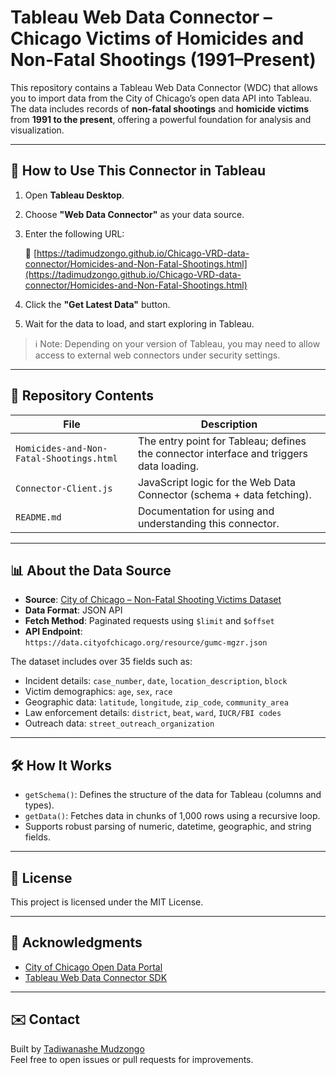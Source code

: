 # Tableau Web Data Connector – Chicago Victims of Homicides and Non-Fatal Shootings (1991–Present)

This repository contains a Tableau Web Data Connector (WDC) that allows you to import data from the City of Chicago’s open data API into Tableau. The data includes records of **non-fatal shootings** and **homicide victims** from **1991 to the present**, offering a powerful foundation for analysis and visualization.

---

## 🚀 How to Use This Connector in Tableau

1. Open **Tableau Desktop**.
2. Choose **"Web Data Connector"** as your data source.
3. Enter the following URL:

   🔗 [https://tadimudzongo.github.io/Chicago-VRD-data-connector/Homicides-and-Non-Fatal-Shootings.html](https://tadimudzongo.github.io/Chicago-VRD-data-connector/Homicides-and-Non-Fatal-Shootings.html)

4. Click the **"Get Latest Data"** button.
5. Wait for the data to load, and start exploring in Tableau.

> ℹ️ Note: Depending on your version of Tableau, you may need to allow access to external web connectors under security settings.

---

## 📁 Repository Contents

| File                          | Description                                                        |
|-------------------------------|--------------------------------------------------------------------|
| `Homicides-and-Non-Fatal-Shootings.html` | The entry point for Tableau; defines the connector interface and triggers data loading. |
| `Connector-Client.js`         | JavaScript logic for the Web Data Connector (schema + data fetching). |
| `README.md`                   | Documentation for using and understanding this connector.          |

---

## 📊 About the Data Source

- **Source**: [City of Chicago – Non-Fatal Shooting Victims Dataset](https://data.cityofchicago.org/Public-Safety/Non-Fatal-Shooting-Victims/gumc-mgzr)
- **Data Format**: JSON API
- **Fetch Method**: Paginated requests using `$limit` and `$offset`
- **API Endpoint**:  
  `https://data.cityofchicago.org/resource/gumc-mgzr.json`

The dataset includes over 35 fields such as:

- Incident details: `case_number`, `date`, `location_description`, `block`
- Victim demographics: `age`, `sex`, `race`
- Geographic data: `latitude`, `longitude`, `zip_code`, `community_area`
- Law enforcement details: `district`, `beat`, `ward`, `IUCR/FBI codes`
- Outreach data: `street_outreach_organization`

---

## 🛠️ How It Works

- `getSchema()`: Defines the structure of the data for Tableau (columns and types).
- `getData()`: Fetches data in chunks of 1,000 rows using a recursive loop.
- Supports robust parsing of numeric, datetime, geographic, and string fields.

---

## 📄 License

This project is licensed under the MIT License.

---

## 🙌 Acknowledgments

- [City of Chicago Open Data Portal](https://data.cityofchicago.org)
- [Tableau Web Data Connector SDK](https://tableau.github.io/webdataconnector/)

---

## ✉️ Contact

Built by [Tadiwanashe Mudzongo](https://github.com/TadiMudzongo)  
Feel free to open issues or pull requests for improvements.



